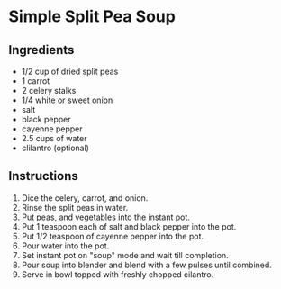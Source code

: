 # Simple Split Pea Soup

## Ingredients

+ 1/2 cup of dried split peas
+ 1 carrot
+ 2 celery stalks
+ 1/4 white or sweet onion
+ salt
+ black pepper
+ cayenne pepper
+ 2.5 cups of water
+ clilantro (optional)

## Instructions

1. Dice the celery, carrot, and onion.
2. Rinse the split peas in water.
3. Put peas, and vegetables into the instant pot.
4. Put 1 teaspoon each of salt and black pepper into the pot.
5. Put 1/2 teaspoon of cayenne pepper into the pot.
6. Pour water into the pot.
7. Set instant pot on "soup" mode and wait till completion.
8. Pour soup into blender and blend with a few pulses until combined.
9. Serve in bowl topped with freshly chopped cilantro.
